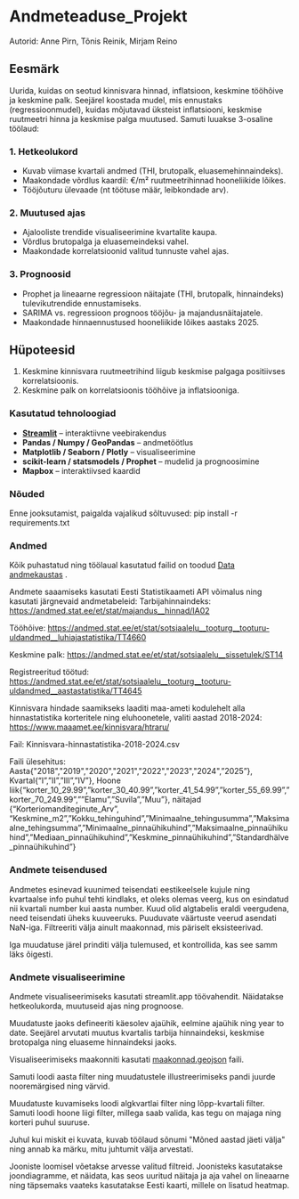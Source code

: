 # Andmeteaduse_Projekt
Autorid: Anne Pirn, Tõnis Reinik, Mirjam Reino

## Eesmärk
Uurida, kuidas on seotud kinnisvara hinnad, inflatsioon, keskmine tööhõive ja keskmine palk. Seejärel koostada mudel, mis ennustaks (regressioonmudel), kuidas mõjutavad üksteist inflatsiooni, keskmise ruutmeetri hinna ja keskmise palga muutused. 
Samuti luuakse 3-osaline töölaud:
### 1. **Hetkeolukord**
- Kuvab viimase kvartali andmed (THI, brutopalk, eluasemehinnaindeks).
- Maakondade võrdlus kaardil: €/m² ruutmeetrihinnad hooneliikide lõikes.
- Tööjõuturu ülevaade (nt töötuse määr, leibkondade arv).

### 2. **Muutused ajas**
- Ajalooliste trendide visualiseerimine kvartalite kaupa.
- Võrdlus brutopalga ja eluasemeindeksi vahel.
- Maakondade korrelatsioonid valitud tunnuste vahel ajas.

### 3. **Prognoosid**
- Prophet ja lineaarne regressioon näitajate (THI, brutopalk, hinnaindeks) tulevikutrendide ennustamiseks.
- SARIMA vs. regressioon prognoos tööjõu- ja majandusnäitajatele.
- Maakondade hinnaennustused hooneliikide lõikes aastaks 2025.

## Hüpoteesid

1. Keskmine kinnisvara ruutmeetrihind liigub keskmise palgaga positiivses korrelatsioonis.
2. Keskmine palk on korrelatsioonis tööhõive ja inflatsiooniga.

### Kasutatud tehnoloogiad
- **[Streamlit](https://streamlit.io/)** – interaktiivne veebirakendus
- **Pandas / Numpy / GeoPandas** – andmetöötlus
- **Matplotlib / Seaborn / Plotly** – visualiseerimine
- **scikit-learn / statsmodels / Prophet** – mudelid ja prognoosimine
- **Mapbox** – interaktiivsed kaardid

### Nõuded
Enne jooksutamist, paigalda vajalikud sõltuvused:
pip install -r requirements.txt 

### Andmed

Kõik puhastatud ning töölaual kasutatud failid on toodud [Data andmekaustas](https://github.com/annepirn/Andmeteaduse_Projekt/tree/main/Data) . 

Andmete saaamiseks kasutati Eesti Statistikaameti API võimalus ning kasutati järgnevaid andmetabeleid:
Tarbijahinnaindeks: https://andmed.stat.ee/et/stat/majandus__hinnad/IA02

Tööhõive: https://andmed.stat.ee/et/stat/sotsiaalelu__tooturg__tooturu-uldandmed__luhiajastatistika/TT4660

Keskmine palk: https://andmed.stat.ee/et/stat/sotsiaalelu__sissetulek/ST14

Registreeritud töötud:  https://andmed.stat.ee/et/stat/sotsiaalelu__tooturg__tooturu-uldandmed__aastastatistika/TT4645

Kinnisvara hindade saamikseks laaditi maa-ameti kodulehelt alla hinnastatistika korteritele ning eluhoonetele, valiti aastad 2018-2024:
https://www.maaamet.ee/kinnisvara/htraru/

Fail: Kinnisvara-hinnastatistika-2018-2024.csv

Faili ülesehitus: 
Aasta{"2018","2019","2020","2021","2022","2023","2024",”2025”}, Kvartal{“I”,”II”,”III”,”IV”}, Hoone liik{“korter_10_29.99”,”korter_30_40.99”,”korter_41_54.99”,”korter_55_69.99”,”korter_70_249.99”,””Elamu”,”Suvila”,”Muu”}, näitajad {“Korteriomanditeginute_Arv”, “Keskmine_m2”,”Kokku_tehinguhind”,”Minimaalne_tehingusumma”,”Maksimaalne_tehingsumma”,”Minimaalne_pinnaühikuhind”,”Maksimaalne_pinnaühikuhind”,”Mediaan_pinnaühikuhind”,”Keskmine_pinnaühikuhind”,”Standardhälve_pinnaühikuhind”} 


### Andmete teisendused
Andmetes esinevad kuunimed teisendati eestikeelsele kujule ning kvartaalse info puhul tehti kindlaks, et oleks olemas veerg, kus on esindatud nii kvartali number kui aasta number. 
Kuud olid algtabelis eraldi veergudena, need teisendati üheks kuuveeruks.
Puuduvate väärtuste veerud asendati NaN-iga.
Filtreeriti välja ainult maakonnad, mis päriselt eksisteerivad. 

Iga muudatuse järel prinditi välja tulemused, et kontrollida, kas see samm läks õigesti. 


### Andmete visualiseerimine

Andmete visualiseerimiseks kasutati streamlit.app töövahendit. 
Näidatakse hetkeolukorda, muutuseid ajas ning prognoose. 

Muudatuste jaoks defineeriti käesolev ajaühik, eelmine ajaühik ning year to date. Seejärel arvutati muutus kvartalis tarbija hinnaindeksi, keskmise brotopalga ning eluaseme hinnaindeksi jaoks.  

Visualiseerimiseks maakonniti kasutati [maakonnad.geojson](https://github.com/annepirn/Andmeteaduse_Projekt/blob/main/maakonnad.geojson) faili. 

Samuti loodi aasta filter ning muudatustele illustreerimiseks pandi juurde nooremärgised ning värvid. 

Muudatuste kuvamiseks loodi algkvartlai filter ning lõpp-kvartali filter. Samuti loodi hoone liigi filter, millega saab valida, kas tegu on majaga ning korteri puhul suuruse. 

Juhul kui miskit ei kuvata, kuvab töölaud sõnumi "Mõned aastad jäeti välja" ning annab ka märku, mitu juhtumit välja arvestati.

Jooniste loomisel võetakse arvesse valitud filtreid. Joonisteks kasutatakse joondiagramme, et näidata, kas seos uuritud näitaja ja aja vahel on lineaarne ning täpsemaks vaateks kasutatakse Eesti kaarti, millele on lisatud heatmap. 


